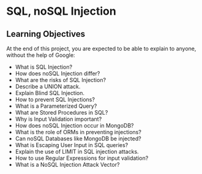 # SQL, noSQL Injection

## Learning Objectives

At the end of this project, you are expected to be able to explain to anyone, without the help of Google:

- What is SQL Injection?
- How does noSQL Injection differ?
- What are the risks of SQL Injection?
- Describe a UNION attack.
- Explain Blind SQL Injection.
- How to prevent SQL Injections?
- What is a Parameterized Query?
- What are Stored Procedures in SQL?
- Why is Input Validation important?
- How does noSQL Injection occur in MongoDB?
- What is the role of ORMs in preventing injections?
- Can noSQL Databases like MongoDB be injected?
- What is Escaping User Input in SQL queries?
- Explain the use of LIMIT in SQL injection attacks.
- How to use Regular Expressions for input validation?
- What is a NoSQL Injection Attack Vector?

